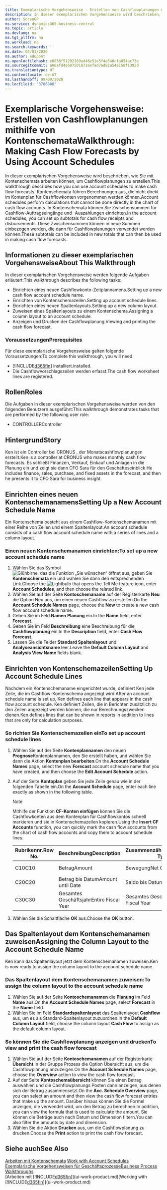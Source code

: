 ```yaml
---
title: Exemplarische Vorgehensweise - Erstellen von Cashflowplanungen mithilfe von Kontenschemata | Microsoft Docs
description: In dieser exemplarischen Vorgehensweise wird beschrieben, wie Sie mit Kontenschemata arbeiten können, um Cashflowplanungen zu erstellen. Kontenschemata führen Berechnungen aus, die nicht direkt im Kontenplan für Cashflowkonten vorgenommen werden können. In Kontenschemata können Sie Zwischensummen für Cashflow-Auftragseingänge und -Auszahlungen einrichten. Diese Zwischensummen können in neue Summen einbezogen werden, die dann für Cashflowplanungen verwendet werden können.
author: SorenGP
ms.service: dynamics365-business-central
ms.topic: article
ms.devlang: na
ms.tgt_pltfrm: na
ms.workload: na
ms.search.keywords: ''
ms.date: 04/01/2020
ms.author: edupont
ms.openlocfilehash: e0856f51292169ad46e51e5f4a540cfa054ac73e
ms.sourcegitcommit: a80afd4e5075018716efad76d82a54e158f1392d
ms.translationtype: HT
ms.contentlocale: de-AT
ms.lasthandoff: 09/09/2020
ms.locfileid: "3786888"
---
```

# <a name="walkthrough-making-cash-flow-forecasts-by-using-account-schedules"></a><span data-ttu-id="3885e-106">Exemplarische Vorgehensweise: Erstellen von Cashflowplanungen mithilfe von Kontenschemata</span><span class="sxs-lookup"><span data-stu-id="3885e-106">Walkthrough: Making Cash Flow Forecasts by Using Account Schedules</span></span>
<span data-ttu-id="3885e-107">In dieser exemplarischen Vorgehensweise wird beschrieben, wie Sie mit Kontenschemata arbeiten können, um Cashflowplanungen zu erstellen.</span><span class="sxs-lookup"><span data-stu-id="3885e-107">This walkthrough describes how you can use account schedules to make cash flow forecasts.</span></span> <span data-ttu-id="3885e-108">Kontenschemata führen Berechnungen aus, die nicht direkt im Kontenplan für Cashflowkonten vorgenommen werden können.</span><span class="sxs-lookup"><span data-stu-id="3885e-108">Account schedules perform calculations that cannot be done directly in the chart of cash flow accounts.</span></span> <span data-ttu-id="3885e-109">In Kontenschemata können Sie Zwischensummen für Cashflow-Auftragseingänge und -Auszahlungen einrichten.</span><span class="sxs-lookup"><span data-stu-id="3885e-109">In the account schedules, you can set up subtotals for cash flow receipts and disbursements.</span></span> <span data-ttu-id="3885e-110">Diese Zwischensummen können in neue Summen einbezogen werden, die dann für Cashflowplanungen verwendet werden können.</span><span class="sxs-lookup"><span data-stu-id="3885e-110">These subtotals can be included in new totals that can then be used in making cash flow forecasts.</span></span>  

## <a name="about-this-walkthrough"></a><span data-ttu-id="3885e-111">Informationen zu dieser exemplarischen Vorgehensweise</span><span class="sxs-lookup"><span data-stu-id="3885e-111">About This Walkthrough</span></span>  
<span data-ttu-id="3885e-112">In dieser exemplarischen Vorgehensweise werden folgende Aufgaben erläutert:</span><span class="sxs-lookup"><span data-stu-id="3885e-112">This walkthrough describes the following tasks:</span></span>  

- <span data-ttu-id="3885e-113">Einrichten eines neuen Cashflowkonto-Zeitplannamens.</span><span class="sxs-lookup"><span data-stu-id="3885e-113">Setting up a new cash flow account schedule name.</span></span>  
- <span data-ttu-id="3885e-114">Einrichten von Kontenschemazeilen.</span><span class="sxs-lookup"><span data-stu-id="3885e-114">Setting up account schedule lines.</span></span>  
- <span data-ttu-id="3885e-115">Einrichten eines neuen Spaltenlayouts.</span><span class="sxs-lookup"><span data-stu-id="3885e-115">Setting up a new column layout.</span></span>  
- <span data-ttu-id="3885e-116">Zuweisen eines Spaltenlayouts zu einem Kontenschema.</span><span class="sxs-lookup"><span data-stu-id="3885e-116">Assigning a column layout to an account schedule.</span></span>  
- <span data-ttu-id="3885e-117">Anzeigen und Drucken der Cashflowplanung.</span><span class="sxs-lookup"><span data-stu-id="3885e-117">Viewing and printing the cash flow forecast.</span></span>  

### <a name="prerequisites"></a><span data-ttu-id="3885e-118">Voraussetzungen</span><span class="sxs-lookup"><span data-stu-id="3885e-118">Prerequisites</span></span>  
<span data-ttu-id="3885e-119">Für diese exemplarische Vorgehensweise gelten folgende Voraussetzungen:</span><span class="sxs-lookup"><span data-stu-id="3885e-119">To complete this walkthrough, you will need:</span></span>  

- [!INCLUDE[d365fin](includes/d365fin_md.md)] <span data-ttu-id="3885e-120">installiert.</span><span class="sxs-lookup"><span data-stu-id="3885e-120">installed.</span></span>  
- <span data-ttu-id="3885e-121">Die Cashflowvorschlagszeilen werden erfasst.</span><span class="sxs-lookup"><span data-stu-id="3885e-121">The cash flow worksheet lines are registered.</span></span>  

## <a name="roles"></a><span data-ttu-id="3885e-122">Rollen</span><span class="sxs-lookup"><span data-stu-id="3885e-122">Roles</span></span>  
<span data-ttu-id="3885e-123">Die Aufgaben in dieser exemplarischen Vorgehensweise werden von den folgenden Benutzern ausgeführt:</span><span class="sxs-lookup"><span data-stu-id="3885e-123">This walkthrough demonstrates tasks that are performed by the following user role:</span></span>  

- <span data-ttu-id="3885e-124">CONTROLLER</span><span class="sxs-lookup"><span data-stu-id="3885e-124">Controller</span></span>  

## <a name="story"></a><span data-ttu-id="3885e-125">Hintergrund</span><span class="sxs-lookup"><span data-stu-id="3885e-125">Story</span></span>  
<span data-ttu-id="3885e-126">Ken ist ein Controller bei CRONUS , der Monatscashflowplanungen erstellt.</span><span class="sxs-lookup"><span data-stu-id="3885e-126">Ken is a controller at CRONUS who makes monthly cash flow forecasts.</span></span> <span data-ttu-id="3885e-127">Es schließt Finanzen, Verkauf, Einkauf und Anlagen in die Planung ein und zeigt sie dann CFO Sara für den Geschäfteseinblick.</span><span class="sxs-lookup"><span data-stu-id="3885e-127">He includes finance, sales, purchase, and fixed assets in the forecast, and then he presents it to CFO Sara for business insight.</span></span>  

## <a name="setting-up-a-new-account-schedule-name"></a><span data-ttu-id="3885e-128">Einrichten eines neuen Kontenschemanamens</span><span class="sxs-lookup"><span data-stu-id="3885e-128">Setting Up a New Account Schedule Name</span></span>  
<span data-ttu-id="3885e-129">Ein Kontenschema besteht aus einem Cashflow-Kontenschemanamen mit einer Reihe von Zeilen und einem Spaltenlayout.</span><span class="sxs-lookup"><span data-stu-id="3885e-129">An account schedule consists of a cash flow account schedule name with a series of lines and a column layout.</span></span>  

### <a name="to-set-up-a-new-account-schedule-name"></a><span data-ttu-id="3885e-130">Einen neuen Kontenschemanamen einrichten:</span><span class="sxs-lookup"><span data-stu-id="3885e-130">To set up a new account schedule name</span></span>  

1.  <span data-ttu-id="3885e-131">Wählen Sie das Symbol ![Glühbirne, das die Funktion „Sie wünschen“ öffnet](media/ui-search/search_small.png "Tell Me-Funktion") aus, geben Sie **Kontenschemata** ein und wählen Sie dann den entsprechenden Link.</span><span class="sxs-lookup"><span data-stu-id="3885e-131">Choose the ![Lightbulb that opens the Tell Me feature](media/ui-search/search_small.png "Tell me what you want to do") icon, enter **Account Schedules**, and then choose the related link.</span></span>  
2.  <span data-ttu-id="3885e-132">Wählen Sie auf der Seite **Kontoschemaname** auf der Registerkarte **Neu** die Option Neu aus, um einen neuen Cashflow zu erstellen.</span><span class="sxs-lookup"><span data-stu-id="3885e-132">On the **Account Schedule Names** page, choose the **New** to create a new cash flow account schedule name.</span></span>  
3.  <span data-ttu-id="3885e-133">Geben Sie im Feld **Namen** **Planung** ein.</span><span class="sxs-lookup"><span data-stu-id="3885e-133">In the **Name** field, enter **Forecast**.</span></span>  
4.  <span data-ttu-id="3885e-134">Geben Sie im Feld **Beschreibung** eine Beschreibung für die **Cashflowplanung** ein.</span><span class="sxs-lookup"><span data-stu-id="3885e-134">In the **Description** field, enter **Cash Flow Forecast**.</span></span>  
5.  <span data-ttu-id="3885e-135">Lassen Sie die Felder **Standard Spaltenlayout** und **Analyseansichtsname** leer.</span><span class="sxs-lookup"><span data-stu-id="3885e-135">Leave the **Default Column Layout** and **Analysis View Name** fields blank.</span></span>  

## <a name="setting-up-account-schedule-lines"></a><span data-ttu-id="3885e-136">Einrichten von Kontenschemazeilen</span><span class="sxs-lookup"><span data-stu-id="3885e-136">Setting Up Account Schedule Lines</span></span>  
<span data-ttu-id="3885e-137">Nachdem ein Kontenschemaname eingerichtet wurde, definiert Ken jede Zeile, die im Cashflow-Kontenschema angezeigt wird.</span><span class="sxs-lookup"><span data-stu-id="3885e-137">After an account schedule name is set up, Ken defines each line that appears in the cash flow account schedule.</span></span> <span data-ttu-id="3885e-138">Ken definiert Zeilen, die in Berichten zusätzlich zu den Zeilen angezeigt werden können, die nur Berechnungszwecken dienen.</span><span class="sxs-lookup"><span data-stu-id="3885e-138">Ken defines lines that can be shown in reports in addition to lines that are only for calculation purposes.</span></span>  

### <a name="to-set-up-account-schedule-lines"></a><span data-ttu-id="3885e-139">So richten Sie Kontenschemazeilen ein</span><span class="sxs-lookup"><span data-stu-id="3885e-139">To set up account schedule lines</span></span>  

1.  <span data-ttu-id="3885e-140">Wählen Sie auf der Seite **Kontenplannamen** den neuen **Prognose**Kontenplannamen, den Sie erstellt haben, und wählen Sie dann die Aktion **Kontenplan bearbeiten**.</span><span class="sxs-lookup"><span data-stu-id="3885e-140">On the **Account Schedule Names** page, select the new **Forecast** account schedule name that you have created, and then choose the **Edit Account Schedule** action.</span></span>  
2.  <span data-ttu-id="3885e-141">Auf der Seite **Kontoplan** geben Sie jede Zeile genau wie in der folgenden Tabelle ein.</span><span class="sxs-lookup"><span data-stu-id="3885e-141">On the **Account Schedule** page, enter each line exactly as shown in the following table.</span></span>  

    > [!NOTE]  
    >  <span data-ttu-id="3885e-142">Mithilfe der Funktion **CF-Konten einfügen** können Sie die Cashflowkonten aus dem Kontenplan für Cashflowkontos schnell markieren und sie in Kontenschemazeilen kopieren.</span><span class="sxs-lookup"><span data-stu-id="3885e-142">Using the **Insert CF Accounts** function, you can quickly mark the cash flow accounts from the chart of cash flow accounts and copy them to account schedule lines.</span></span>  

    |<span data-ttu-id="3885e-143">Rubrikennr.</span><span class="sxs-lookup"><span data-stu-id="3885e-143">Row No.</span></span>|<span data-ttu-id="3885e-144">Beschreibung</span><span class="sxs-lookup"><span data-stu-id="3885e-144">Description</span></span>|<span data-ttu-id="3885e-145">Zusammenzählungsart</span><span class="sxs-lookup"><span data-stu-id="3885e-145">Totaling Type</span></span>|<span data-ttu-id="3885e-146">Zusammenzählung</span><span class="sxs-lookup"><span data-stu-id="3885e-146">Totaling</span></span>|<span data-ttu-id="3885e-147">Zeilenart</span><span class="sxs-lookup"><span data-stu-id="3885e-147">Row Type</span></span>|<span data-ttu-id="3885e-148">Betragsart</span><span class="sxs-lookup"><span data-stu-id="3885e-148">Amount Type</span></span>|<span data-ttu-id="3885e-149">Anzeigen</span><span class="sxs-lookup"><span data-stu-id="3885e-149">Show</span></span>|  
    |-------|-----------|-------------|--------|--------|-----------|----|
    |<span data-ttu-id="3885e-150">C10</span><span class="sxs-lookup"><span data-stu-id="3885e-150">C10</span></span>|<span data-ttu-id="3885e-151">Betrag</span><span class="sxs-lookup"><span data-stu-id="3885e-151">Amount</span></span>|<span data-ttu-id="3885e-152">Bewegung</span><span class="sxs-lookup"><span data-stu-id="3885e-152">Net Change</span></span>|<span data-ttu-id="3885e-153">Posten</span><span class="sxs-lookup"><span data-stu-id="3885e-153">Entries</span></span>|<span data-ttu-id="3885e-154">Nettobetrag</span><span class="sxs-lookup"><span data-stu-id="3885e-154">Net Amount</span></span>|<span data-ttu-id="3885e-155">Immer</span><span class="sxs-lookup"><span data-stu-id="3885e-155">Always</span></span>|  
    |<span data-ttu-id="3885e-156">C20</span><span class="sxs-lookup"><span data-stu-id="3885e-156">C20</span></span>|<span data-ttu-id="3885e-157">Betrag bis Datum</span><span class="sxs-lookup"><span data-stu-id="3885e-157">Amount until Date</span></span>|<span data-ttu-id="3885e-158">Saldo bis Datum</span><span class="sxs-lookup"><span data-stu-id="3885e-158">Balance at Date</span></span>|<span data-ttu-id="3885e-159">Posten</span><span class="sxs-lookup"><span data-stu-id="3885e-159">Entries</span></span>|<span data-ttu-id="3885e-160">Nettobetrag</span><span class="sxs-lookup"><span data-stu-id="3885e-160">Net Amount</span></span>|<span data-ttu-id="3885e-161">Immer</span><span class="sxs-lookup"><span data-stu-id="3885e-161">Always</span></span>|  
    |<span data-ttu-id="3885e-162">C30</span><span class="sxs-lookup"><span data-stu-id="3885e-162">C30</span></span>|<span data-ttu-id="3885e-163">Gesamtes Geschäftsjahr</span><span class="sxs-lookup"><span data-stu-id="3885e-163">Entire Fiscal Year</span></span>|<span data-ttu-id="3885e-164">Gesamtes Geschäftsjahr</span><span class="sxs-lookup"><span data-stu-id="3885e-164">Entire Fiscal Year</span></span>|<span data-ttu-id="3885e-165">Posten</span><span class="sxs-lookup"><span data-stu-id="3885e-165">Entries</span></span>|<span data-ttu-id="3885e-166">Nettobetrag</span><span class="sxs-lookup"><span data-stu-id="3885e-166">Net Amount</span></span>|<span data-ttu-id="3885e-167">Immer</span><span class="sxs-lookup"><span data-stu-id="3885e-167">Always</span></span>|  

4.  <span data-ttu-id="3885e-168">Wählen Sie die Schaltfläche **OK** aus.</span><span class="sxs-lookup"><span data-stu-id="3885e-168">Choose the **OK** button.</span></span>  

## <a name="assigning-the-column-layout-to-the-account-schedule-name"></a><span data-ttu-id="3885e-169">Das Spaltenlayout dem Kontenschemanamen zuweisen</span><span class="sxs-lookup"><span data-stu-id="3885e-169">Assigning the Column Layout to the Account Schedule Name</span></span>  
<span data-ttu-id="3885e-170">Ken kann das Spaltenlayout jetzt dem Kontenschemanamen zuweisen.</span><span class="sxs-lookup"><span data-stu-id="3885e-170">Ken is now ready to assign the column layout to the account schedule name.</span></span>  

### <a name="to-assign-the-column-layout-to-the-account-schedule-name"></a><span data-ttu-id="3885e-171">Das Spaltenlayout dem Kontenschemanamen zuweisen:</span><span class="sxs-lookup"><span data-stu-id="3885e-171">To assign the column layout to the account schedule name</span></span>  

1.  <span data-ttu-id="3885e-172">Wählen Sie auf der Seite **Kontoschemanamen** die **Planung**  im Feld **Name** aus.</span><span class="sxs-lookup"><span data-stu-id="3885e-172">On the **Account Schedule Names** page, select **Forecast** in the **Name** field.</span></span>  
2.  <span data-ttu-id="3885e-173">Wählen Sie im Feld **Standardspaltenlayout** das Spaltenlayout **Cashflow** aus, um es als Standard-Spaltenlayout zuzuordnen.</span><span class="sxs-lookup"><span data-stu-id="3885e-173">In the **Default Column Layout** field, choose the column layout **Cash Flow** to assign as the default column layout.</span></span>  

### <a name="to-view-and-print-the-cash-flow-forecast"></a><span data-ttu-id="3885e-174">So können Sie die Cashflowplanung anzeigen und drucken</span><span class="sxs-lookup"><span data-stu-id="3885e-174">To view and print the cash flow forecast</span></span>  
1.  <span data-ttu-id="3885e-175">Wählen Sie auf der Seite **Kontoschemanamen** auf der Registerkarte **Übersicht** in der Gruppe Prozess die Option Übersicht aus, um die Cashflowplanung anzuzeigen.</span><span class="sxs-lookup"><span data-stu-id="3885e-175">On the **Account Schedule Names** page, choose the **Overview** action to view the cash flow forecast.</span></span>  
2.  <span data-ttu-id="3885e-176">Auf der Seite **Kontoschemaübersicht** können Sie einen Betrag auswählen und die Cashflowplanungs Posten dann anzeigen, aus denen sich der Betrag zusammensetzt.</span><span class="sxs-lookup"><span data-stu-id="3885e-176">On the **Acc. Schedule Overview** page, you can select an amount and then view the cash flow forecast entries that make up the amount.</span></span> <span data-ttu-id="3885e-177">Darüber hinaus können Sie die Formel anzeigen, die verwendet wird, um den Betrag zu berechnen.</span><span class="sxs-lookup"><span data-stu-id="3885e-177">In addition, you can view the formula that is used to calculate the amount.</span></span> <span data-ttu-id="3885e-178">Sie können die Beträge auch nach Datum und Dimension filtern.</span><span class="sxs-lookup"><span data-stu-id="3885e-178">You can also filter the amounts by date and dimension.</span></span>  
3.  <span data-ttu-id="3885e-179">Wählen Sie die Aktion **Drucken** aus, um die Cashflowplanung zu drucken.</span><span class="sxs-lookup"><span data-stu-id="3885e-179">Choose the **Print** action to print the cash flow forecast.</span></span>  

## <a name="see-also"></a><span data-ttu-id="3885e-180">Siehe auch</span><span class="sxs-lookup"><span data-stu-id="3885e-180">See Also</span></span>  
 <span data-ttu-id="3885e-181">[Arbeiten mit Kontenschemata](bi-how-work-account-schedule.md) </span><span class="sxs-lookup"><span data-stu-id="3885e-181">[Work with Account Schedules](bi-how-work-account-schedule.md) </span></span>  
 [<span data-ttu-id="3885e-182">Exemplarische Vorgehensweisen für Geschäftsprozesse</span><span class="sxs-lookup"><span data-stu-id="3885e-182">Business Process Walkthroughs</span></span>](walkthrough-business-process-walkthroughs.md)  
 <span data-ttu-id="3885e-183">[Arbeiten mit [!INCLUDE[d365fin](includes/d365fin_md.md)]](ui-work-product.md)</span><span class="sxs-lookup"><span data-stu-id="3885e-183">[Working with [!INCLUDE[d365fin](includes/d365fin_md.md)]](ui-work-product.md)</span></span>
